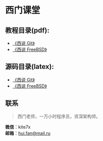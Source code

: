 # 西门课堂

## **教程目录(pdf):**

- [《西说 Git》](./pdf/git.pdf)
- [《西说 FreeBSD》](./pdf/freebsd.pdf)

## **源码目录(latex):**

- [《西说 Git》](./src/git)
- [《西说 FreeBSD》](./src/freebsd)

## 联系

> 西门老师，一万小时程序员，资深架构师。

__微信__：kite7x    
__邮箱__：hui.fan@mail.ru    
